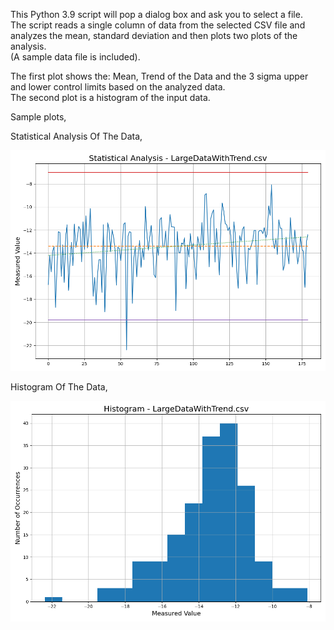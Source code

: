 This Python 3.9 script will pop a dialog box and ask you to select a file.  
The script reads a single column of data from the selected CSV file and   
analyzes the mean, standard deviation and then plots two plots of the analysis.  
(A sample data file is included).  
  
The first plot shows the: Mean, Trend of the Data and the 3 sigma upper and lower control limits based on the analyzed data.  
The second plot is a histogram of the input data.  

Sample plots,  

Statistical Analysis Of The Data,

![image](https://github.com/Hagtronics/statistics-scripts/blob/main/general-statistics-python/statistics.png)  
  
    
    
Histogram Of The Data,  
  
![image](https://github.com/Hagtronics/statistics-scripts/blob/main/general-statistics-python/histogram.png)  



